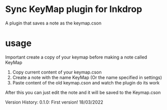 # Sync KeyMap plugin for Inkdrop
A plugin that saves a note as the keymap.cson

# usage
Important create a copy of your keymap before making a note called KeyMap

1. Copy current content of your keymap.cson
2. Create a note with the name KeyMap (Or the name specified in settings)
3. Paste content of the old keymap.cson and watch the plugin do its work

After this you can just edit the note and it will be saved to the Keymap.cson

Version History:
0.1.0: First version! 18/03/2022
